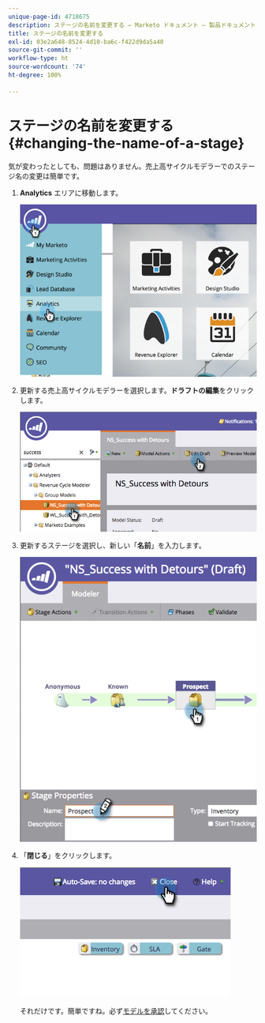 ```yaml
---
unique-page-id: 4718675
description: ステージの名前を変更する — Marketo ドキュメント — 製品ドキュメント
title: ステージの名前を変更する
exl-id: 03e2a648-8524-4d10-ba6c-f422d9da5a40
source-git-commit: ''
workflow-type: ht
source-wordcount: '74'
ht-degree: 100%

---
```


# ステージの名前を変更する {#changing-the-name-of-a-stage}

気が変わったとしても、問題はありません。売上高サイクルモデラーでのステージ名の変更は簡単です。

1. **Analytics** エリアに移動します。

   ![](assets/image2015-4-27-23-3a18-3a34.png)

1. 更新する売上高サイクルモデラーを選択します。**ドラフトの編集**&#x200B;をクリックします。

   ![](assets/image2015-4-27-17-3a36-3a33.png)

1. 更新するステージを選択し、新しい「**名前**」を入力します。

   ![](assets/image2015-4-27-17-3a40-3a46.png)

1. 「**閉じる**」をクリックします。

   ![](assets/image2015-4-27-17-3a41-3a51.png)

   それだけです。簡単ですね。必ず[モデルを承認](/help/marketo/product-docs/reporting/revenue-cycle-analytics/revenue-cycle-models/approve-unapprove-a-revenue-model.md)してください。
